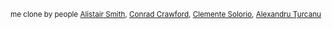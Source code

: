 <sub>me clone by people 
[Alistair Smith](https://github.com/alii),
[Conrad Crawford](https://github.com/cnrad), 
[Clemente Solorio](https://github.com/clxmente),
[Alexandru Ţurcanu](https://github.com/pondorasti)
</sub>
